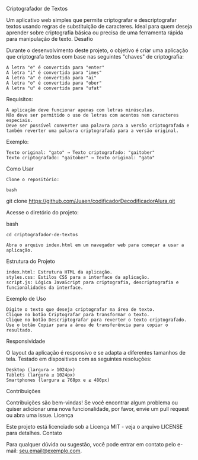 Criptografador de Textos

Um aplicativo web simples que permite criptografar e descriptografar textos usando regras de substituição de caracteres. Ideal para quem deseja aprender sobre criptografia básica ou precisa de uma ferramenta rápida para manipulação de texto.
Desafio

Durante o desenvolvimento deste projeto, o objetivo é criar uma aplicação que criptografa textos com base nas seguintes "chaves" de criptografia:

    A letra "e" é convertida para "enter"
    A letra "i" é convertida para "imes"
    A letra "a" é convertida para "ai"
    A letra "o" é convertida para "ober"
    A letra "u" é convertida para "ufat"

Requisitos:

    A aplicação deve funcionar apenas com letras minúsculas.
    Não deve ser permitido o uso de letras com acentos nem caracteres especiais.
    Deve ser possível converter uma palavra para a versão criptografada e também reverter uma palavra criptografada para a versão original.

Exemplo:

    Texto original: "gato" → Texto criptografado: "gaitober"
    Texto criptografado: "gaitober" → Texto original: "gato"

Como Usar

    Clone o repositório:

    bash

git clone https://github.com/Juaen/codificadorDecodificadorAlura.git

Acesse o diretório do projeto:

bash

    cd criptografador-de-textos

    Abra o arquivo index.html em um navegador web para começar a usar a aplicação.

Estrutura do Projeto

    index.html: Estrutura HTML da aplicação.
    styles.css: Estilos CSS para a interface da aplicação.
    script.js: Lógica JavaScript para criptografia, descriptografia e funcionalidades da interface.

Exemplo de Uso

    Digite o texto que deseja criptografar na área de texto.
    Clique no botão Criptografar para transformar o texto.
    Clique no botão Descriptografar para reverter o texto criptografado.
    Use o botão Copiar para a área de transferência para copiar o resultado.

Responsividade

O layout da aplicação é responsivo e se adapta a diferentes tamanhos de tela. Testado em dispositivos com as seguintes resoluções:

    Desktop (largura > 1024px)
    Tablets (largura ≤ 1024px)
    Smartphones (largura ≤ 768px e ≤ 480px)

Contribuições

Contribuições são bem-vindas! Se você encontrar algum problema ou quiser adicionar uma nova funcionalidade, por favor, envie um pull request ou abra uma issue.
Licença

Este projeto está licenciado sob a Licença MIT - veja o arquivo LICENSE para detalhes.
Contato

Para qualquer dúvida ou sugestão, você pode entrar em contato pelo e-mail: seu.email@exemplo.com.
